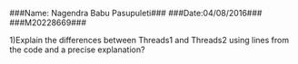 ###Name: Nagendra Babu Pasupuleti###
###Date:04/08/2016###
###M20228669###

1)Explain the differences between Threads1 and Threads2 using lines from the code and a precise explanation?
